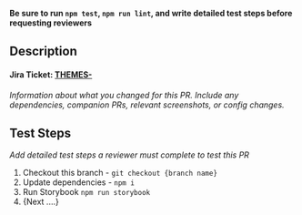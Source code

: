 **Be sure to run `npm test`, `npm run lint`, and write detailed test steps before requesting reviewers**

## Description

#### Jira Ticket: [THEMES-](https://arcpublishing.atlassian.net/browse/THEMES-)

_Information about what you changed for this PR. Include any dependencies, companion PRs, relevant screenshots, or config changes._

## Test Steps

_Add detailed test steps a reviewer must complete to test this PR_

1. Checkout this branch - `git checkout {branch name}`
2. Update dependencies - `npm i`
3. Run Storybook `npm run storybook`
4. {Next ....}
